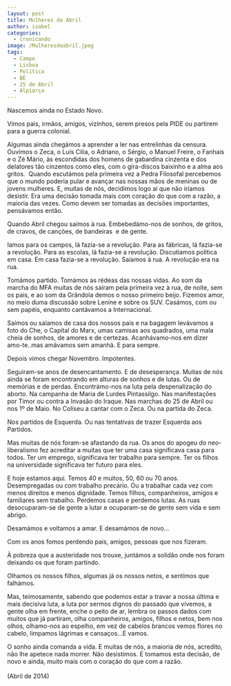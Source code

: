 ```yaml
---
layout: post
title: Mulheres de Abril
author: isabel
categories:
  - cronicando
image: /Mulheresdeabril.jpeg
tags:
  - Campo
  - Lisboa
  - Política
  - BE
  - 25 de Abril
  - Alpiarça
---
```

Nascemos ainda no Estado Novo.

Vimos pais, irm&atilde;os, amigos, vizinhos, serem presos pela PIDE ou partirem para a guerra colonial.

Algumas ainda cheg&aacute;mos a aprender a ler nas entrelinhas da censura. Ouvimos o Zeca, o Lu&iacute;s Cilia, o Adriano, o Sérgio, o Manuel Freire, o Fanhais e o Zé M&aacute;rio, &agrave;s escondidas dos homens de gabardina cinzenta e dos delatores t&atilde;o cinzentos como eles, com o gira-discos baixinho e a alma aos gritos.&nbsp; Quando escut&aacute;mos pela primeira vez a Pedra Filosofal percebemos que o mundo poderia pular e avan&ccedil;ar nas nossas m&atilde;os de meninas ou de jovens mulheres. E, muitas de n&oacute;s, decidimos logo a&iacute; que n&atilde;o ir&iacute;amos desistir. Era uma decis&atilde;o tomada mais com cora&ccedil;&atilde;o do que com a raz&atilde;o, a maioria das vezes. Como devem ser tomadas as decis&otilde;es importantes, pens&aacute;vamos ent&atilde;o.

Quando Abril chegou sa&iacute;mos &agrave; rua. Embebed&aacute;mo-nos de sonhos, de gritos, de cravos, de can&ccedil;&otilde;es, de bandeiras&nbsp; e de gente.

Iamos para os campos, l&aacute; fazia-se a revolu&ccedil;&atilde;o. Para as f&aacute;bricas, l&aacute; fazia-se a revolu&ccedil;&atilde;o. Para as escolas, l&aacute; fazia-se a revolu&ccedil;&atilde;o. Discut&iacute;amos politica em casa. Em casa fazia-se a revolu&ccedil;&atilde;o. Sa&iacute;amos &agrave; rua. A revolu&ccedil;&atilde;o era na rua.

Tom&aacute;mos partido. Tom&aacute;mos as rédeas das nossas vidas. Ao som da marcha do MFA muitas de n&oacute;s sa&iacute;ram pela primeira vez &agrave; rua, de noite, sem os pais, e ao som da Gr&acirc;ndola demos o nosso primeiro beijo. Fizemos amor, no meio duma discuss&atilde;o sobre Lenine e sobre os SUV. Cas&aacute;mos, com ou sem papéis, enquanto cant&aacute;vamos a Internacional.&nbsp;

Sa&iacute;mos ou sa&iacute;amos de casa dos nossos pais e na bagagem lev&aacute;vamos a foto do Che, o Capital do Marx, umas camisas aos quadrados, uma mala cheia de sonhos, de amores e de certezas. Acanh&aacute;vamo-nos em dizer amo-te..mas am&aacute;vamos sem amanh&atilde;. E para sempre.

Depois vimos chegar Novembro. Impotentes.

Seguiram-se anos de desencantamento. E de desesperan&ccedil;a. Muitas de n&oacute;s ainda se foram encontrando em alturas de sonhos e de lutas. Ou de mem&oacute;rias e de perdas. Encontr&aacute;mo-nos na luta pela despenaliza&ccedil;&atilde;o do aborto. Na campanha de Maria de Lurdes Pintassilgo. Nas manifesta&ccedil;&otilde;es por Timor ou contra a Invas&atilde;o do Iraque. Nas marchas do 25 de Abril ou nos 1&ordm; de Maio. No Coliseu a cantar com o Zeca. Ou na partida do Zeca.&nbsp;

Nos partidos de Esquerda. Ou nas tentativas de trazer Esquerda aos Partidos.

Mas muitas de n&oacute;s foram-se afastando da rua. Os anos do apogeu do neo-liberalismo fez acreditar a muitas que ter uma casa significava casa para todos. Ter um emprego, significava ter trabalho para sempre. Ter os filhos na universidade significava ter futuro para eles.

E hoje estamos aqui. Temos 40 e muitos, 50, 60 ou 70 anos. Desempregadas ou com trabalho prec&aacute;rio. Ou a trabalhar cada vez com menos direitos e menos dignidade. Temos filhos, companheiros, amigos e familiares sem trabalho. Perdemos casas e perdemos lutas. As ruas desocuparam-se de gente a lutar e ocuparam-se de gente sem vida e sem abrigo.

Desam&aacute;mos e voltamos a amar. E desam&aacute;mos de novo…

Com os anos fomos perdendo pais, amigos, pessoas que nos fizeram.

&Agrave; pobreza que a austeridade nos trouxe, junt&aacute;mos a solid&atilde;o onde nos foram deixando os que foram partindo.

Olhamos os nossos filhos, algumas j&aacute; os nossos netos, e sentimos que falh&aacute;mos.

Mas, teimosamente, sabendo que podemos estar a travar a nossa &uacute;ltima e mais decisiva luta, a luta por sermos dignos do passado que vivemos, a gente olha em frente, enche o peito de ar, lembra os passos dados com muitos que j&aacute; partiram, olha companheiros, amigos, filhos e netos, bem nos olhos, olhamo-nos ao espelho, em vez de cabelos brancos vemos flores no cabelo, limpamos l&aacute;grimas e cansa&ccedil;os…E vamos.

O sonho ainda comanda a vida. E muitas de n&oacute;s, a maioria de n&oacute;s, acredito, n&atilde;o lhe apetece nada morrer. N&atilde;o desistimos. E tomamos esta decis&atilde;o, de novo e ainda, muito mais com o cora&ccedil;&atilde;o do que com a raz&atilde;o.<br><br>(Abril de 2014)

&nbsp;
